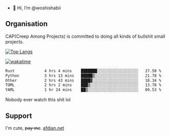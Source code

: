 - 👋 Hi, I’m @woshishabii

## Organisation

CAP(Creep Among Projects) is committed to doing all kinds of bullshit small projects.

[![Top Langs](https://github-readme-stats.vercel.app/api/top-langs/?username=woshishabii&layout=compact)](https://github.com/anuraghazra/github-readme-stats)

[![wakatime](https://wakatime.com/badge/user/34d02784-acc1-4a16-82d7-33fdb53c4ed6.svg)](https://wakatime.com/@34d02784-acc1-4a16-82d7-33fdb53c4ed6)


<!--START_SECTION:waka-->

```txt
Rust             4 hrs 4 mins    ███████░░░░░░░░░░░░░░░░░░   27.50 %
Python           3 hrs 13 mins   █████▒░░░░░░░░░░░░░░░░░░░   21.78 %
Other            2 hrs 43 mins   ████▓░░░░░░░░░░░░░░░░░░░░   18.34 %
TOML             2 hrs 2 mins    ███▒░░░░░░░░░░░░░░░░░░░░░   13.78 %
YAML             1 hr 24 mins    ██▒░░░░░░░░░░░░░░░░░░░░░░   09.53 %
```

<!--END_SECTION:waka-->

Nobody ever watch this shit lol

## Support
I'm cute, ~~pay me~~.
[afdian.net](https://afdian.com/a/woshishabi)

<!---
woshishabii/woshishabii is a ✨ special ✨ repository because its `README.md` (this file) appears on your GitHub profile.
You can click the Preview link to take a look at your changes.
--->
